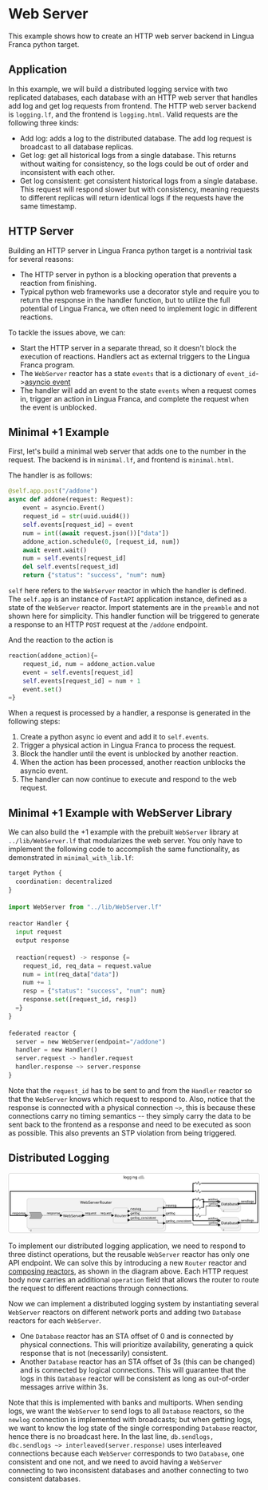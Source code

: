# Web Server

This example shows how to create an HTTP web server backend in Lingua Franca python target.

## Application

In this example, we will build a distributed logging service with two replicated databases, each database with an HTTP web server that handles add log and get log requests from frontend. The HTTP web server backend is `logging.lf`, and the frontend is `logging.html`. Valid requests are the following three kinds:

- Add log: adds a log to the distributed database. The add log request is broadcast to all database replicas.
- Get log: get all historical logs from a single database. This returns without waiting for consistency, so the logs could be out of order and inconsistent with each other.
- Get log consistent: get consistent historical logs from a single database. This request will respond slower but with consistency, meaning requests to different replicas will return identical logs if the requests have the same timestamp.

## HTTP Server

Building an HTTP server in Lingua Franca python target is a nontrivial task for several reasons:

- The HTTP server in python is a blocking operation that prevents a reaction from finishing.
- Typical python web frameworks use a decorator style and require you to return the response in the handler function, but to utilize the full potential of Lingua Franca, we often need to implement logic in different reactions.

To tackle the issues above, we can:

- Start the HTTP server in a separate thread, so it doesn't block the execution of reactions. Handlers act as external triggers to the Lingua Franca program.
- The `WebServer` reactor has a state `events` that is a dictionary of `event_id`->[asyncio event](https://docs.python.org/3/library/asyncio.html)
- The handler will add an event to the state `events` when a request comes in, trigger an action in Lingua Franca, and complete the request when the event is unblocked.

## Minimal +1 Example

First, let's build a minimal web server that adds one to the number in the request. The backend is in `minimal.lf`, and frontend is `minimal.html`.

The handler is as follows:

```python
@self.app.post("/addone")
async def addone(request: Request):
    event = asyncio.Event()
    request_id = str(uuid.uuid4())
    self.events[request_id] = event
    num = int((await request.json())["data"])
    addone_action.schedule(0, [request_id, num])
    await event.wait()
    num = self.events[request_id]
    del self.events[request_id]
    return {"status": "success", "num": num}
```

`self` here refers to the `WebServer` reactor in which the handler is defined. The `self.app` is an instance of `FastAPI` application instance, defined as a state of the `WebServer` reactor. Import statements are in the `preamble` and not shown here for simplicity. This handler function will be triggered to generate a response to an HTTP `POST` request at the `/addone` endpoint.

And the reaction to the action is

```python
reaction(addone_action){=
    request_id, num = addone_action.value
    event = self.events[request_id]
    self.events[request_id] = num + 1
    event.set()
=}
```

When a request is processed by a handler, a response is generated in the following steps:

1. Create a python async io event and add it to `self.events`.
2. Trigger a physical action in Lingua Franca to process the request.
3. Block the handler until the event is unblocked by another reaction.
4. When the action has been processed, another reaction unblocks the asyncio event.
5. The handler can now continue to execute and respond to the web request.

## Minimal +1 Example with WebServer Library

We can also build the +1 example with the prebuilt `WebServer` library at `../lib/WebServer.lf` that modularizes the web server. You only have to implement the following code to accomplish the same functionality, as demonstrated in `minimal_with_lib.lf`:

```python
target Python {
  coordination: decentralized
}

import WebServer from "../lib/WebServer.lf"

reactor Handler {
  input request
  output response

  reaction(request) -> response {=
    request_id, req_data = request.value
    num = int(req_data["data"])
    num += 1
    resp = {"status": "success", "num": num}
    response.set([request_id, resp])
  =}
}

federated reactor {
  server = new WebServer(endpoint="/addone")
  handler = new Handler()
  server.request -> handler.request
  handler.response ~> server.response
}

```

Note that the `request_id` has to be sent to and from the `Handler` reactor so that the `WebServer` knows which request to respond to. Also, notice that the response is connected with a physical connection `~>`, this is because these connections carry no timing semantics -- they simply carry the data to be sent back to the frontend as a response and need to be executed as soon as possible. This also prevents an STP violation from being triggered.

## Distributed Logging

![logging](logging.svg)

To implement our distributed logging application, we need to respond to three distinct operations, but the reusable `WebServer` reactor has only one API endpoint. We can solve this by introducing a new `Router` reactor and [composing reactors](https://www.lf-lang.org/docs/writing-reactors/composing-reactors), as shown in the diagram above. Each HTTP request body now carries an additional `operation` field that allows the router to route the request to different reactions through connections.

Now we can implement a distributed logging system by instantiating several `WebServer` reactors on different network ports and adding two `Database` reactors for each `WebServer`.

* One `Database` reactor has an STA offset of 0 and is connected by physical connections. This will prioritize availability, generating a quick response that is not (necessarily) consistent.
* Another `Database` reactor has an STA offset of 3s (this can be changed) and is connected by logical connections. This will guarantee that the logs in this `Database` reactor will be consistent as long as out-of-order messages arrive within 3s.

Note that this is implemented with banks and multiports. When sending logs, we want the `WebServer` to send logs to all `Database` reactors, so the `newlog` connection is implemented with broadcasts; but when getting logs, we want to know the log state of the single corresponding `Database` reactor, hence there is no broadcast here. In the last line, `db.sendlogs, dbc.sendlogs ~> interleaved(server.response)` uses interleaved connections because each `WebServer` corresponds to two `Database`, one consistent and one not, and we need to avoid having a `WebServer` connecting to two inconsistent databases and another connecting to two consistent databases.